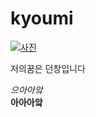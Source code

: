 # kyoumi

[![사진](https://www.google.co.kr/url?sa=i&rct=j&q=&esrc=s&source=images&cd=&cad=rja&uact=8&ved=0ahUKEwj3zI-CzZ_PAhUF3YMKHQ05DB8QjRwIBw&url=https%3A%2F%2Fwww.ilbe.com%2F8590231454&psig=AFQjCNHzD9vcOufOhUGlg88p6npJ78WHjA&ust=1474517805192485)](https://youtu.be/ziOSMWAQsaI?list=PL-uRIJPCxHjcEx-fXBDnRkZVvsP-UbxGW)


저의꿈은 던창입니다

*으아아앜*  
**아아아앜**

